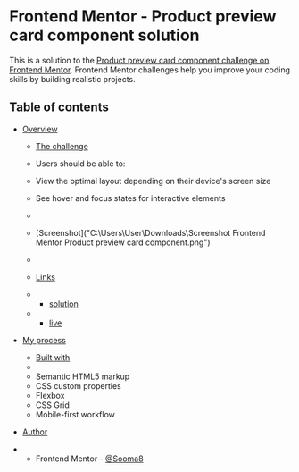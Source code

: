# Frontend Mentor - Product preview card component solution

This is a solution to the [Product preview card component challenge on Frontend Mentor](https://www.frontendmentor.io/challenges/product-preview-card-component-GO7UmttRfa). Frontend Mentor challenges help you improve your coding skills by building realistic projects. 

## Table of contents

- [Overview](#overview)
  - [The challenge](#the-challenge)
  - Users should be able to:

  - View the optimal layout depending on their device's screen size
  - See hover and focus states for interactive elements
 
  - 
  - [Screenshot]("C:\Users\User\Downloads\Screenshot Frontend Mentor Product preview card component.png")
  - 


  - [Links](#links)
  - -  [solution](https://github.com/Sooma8/product-preview-card-component)
  - -  [live](https://product-previewcard-solution.netlify.app/)
    
- [My process](#my-process)
  - [Built with](#built-with)
  - 
  - Semantic HTML5 markup
  - CSS custom properties
  - Flexbox
  - CSS Grid
  - Mobile-first workflow

- [Author](#author)

- - Frontend Mentor - [@Sooma8](https://www.frontendmentor.io/profile/Sooma8)
